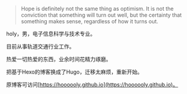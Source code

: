 > Hope is definitely not the same thing as optimism. It is not the conviction that something will turn out well, but the certainty that something makes sense, regardless of how it turns out.

holy，男，电子信息科学与技术专业。

目前从事轨道交通行业工作。

热爱一切热爱的东西，业余时间花精力琢磨。

把基于Hexo的博客换成了Hugo，迁移太麻烦，重新开始。

原博客可访问[https://hoooooly.github.io](https://hoooooly.github.io)。



